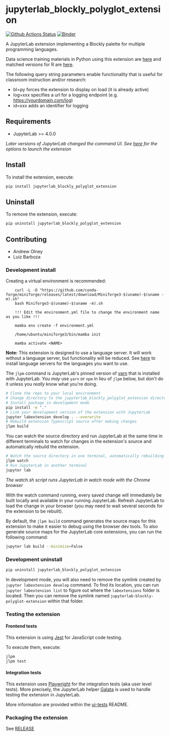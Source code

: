 # jupyterlab_blockly_polyglot_extension

[![Github Actions Status](https://github.com/aolney/jupyterlab-blockly-polyglot-extension/workflows/Build/badge.svg)](https://github.com/aolney/jupyterlab-blockly-polyglot-extension/actions/workflows/build.yml)
[![Binder](https://mybinder.org/badge_logo.svg)](https://mybinder.org/v2/gh/aolney/jupyterlab-blockly-polyglot-extension/main?urlpath=lab)


A JupyterLab extension implementing a Blockly palette for multiple programming languages.

Data science training materials in Python using this extension are [here](https://github.com/memphis-iis/datawhys-content-notebooks-python) and matched versions for R are [here](https://github.com/memphis-iis/datawhys-content-notebooks-r).

The following query string parameters enable functionality that is useful for classroom instruction and/or research:

- bl=py forces the extension to display on load (it is already active)
- log=xxx specifies a url for a logging endpoint (e.g. https://yourdomain.com/log)
- id=xxx adds an identifier for logging

## Requirements

- JupyterLab >= 4.0.0

*Later versions of JupyterLab changed the command UI. See [here](https://jupyterlab.readthedocs.io/en/stable/user/commands.html) for the options to launch the extension*

## Install

To install the extension, execute:

```bash
pip install jupyterlab_blockly_polyglot_extension
```

## Uninstall

To remove the extension, execute:

```bash
pip uninstall jupyterlab_blockly_polyglot_extension
```

## Contributing

- Andrew Olney
- Luiz Barboza

### Development install

Creating a virtual environment is recommended:

```
    curl -L -O "https://github.com/conda-forge/miniforge/releases/latest/download/Miniforge3-$(uname)-$(uname -m).sh"
    bash Miniforge3-$(uname)-$(uname -m).sh

    !!! Edit the environment.yml file to change the environment name as you like !!!

    mamba env create -f environment.yml

    /home/ubuntu/miniforge3/bin/mamba init

    mamba activate <NAME>
```

**Note:** This extension is designed to use a language server. It will work without a language server, but functionality will be reduced. See [here](https://github.com/jupyter-lsp/jupyterlab-lsp) to install language servers for the languages you want to use.

The `jlpm` command is JupyterLab's pinned version of
[yarn](https://yarnpkg.com/) that is installed with JupyterLab. You *may* use
`yarn` or `npm` in lieu of `jlpm` below, but don't do it unless you *really* know what you're doing.

```bash
# Clone the repo to your local environment
# Change directory to the jupyterlab_blockly_polyglot_extension directory
# Install package in development mode
pip install -e "."
# Link your development version of the extension with JupyterLab
jupyter labextension develop . --overwrite
# Rebuild extension Typescript source after making changes
jlpm build
```

You can watch the source directory and run JupyterLab at the same time in different terminals to watch for changes in the extension's source and automatically rebuild the extension.

```bash
# Watch the source directory in one terminal, automatically rebuilding when needed
jlpm watch
# Run JupyterLab in another terminal
jupyter lab
```

*The watch.sh script runs JupyterLab in watch mode with the Chrome browser*

With the watch command running, every saved change will immediately be built locally and available in your running JupyterLab. Refresh JupyterLab to load the change in your browser (you may need to wait several seconds for the extension to be rebuilt).

By default, the `jlpm build` command generates the source maps for this extension to make it easier to debug using the browser dev tools. To also generate source maps for the JupyterLab core extensions, you can run the following command:

```bash
jupyter lab build --minimize=False
```

### Development uninstall

```bash
pip uninstall jupyterlab_blockly_polyglot_extension
```

In development mode, you will also need to remove the symlink created by `jupyter labextension develop`
command. To find its location, you can run `jupyter labextension list` to figure out where the `labextensions`
folder is located. Then you can remove the symlink named `jupyterlab-blockly-polyglot-extension` within that folder.

### Testing the extension

#### Frontend tests

This extension is using [Jest](https://jestjs.io/) for JavaScript code testing.

To execute them, execute:

```sh
jlpm
jlpm test
```

#### Integration tests

This extension uses [Playwright](https://playwright.dev/docs/intro) for the integration tests (aka user level tests).
More precisely, the JupyterLab helper [Galata](https://github.com/jupyterlab/jupyterlab/tree/master/galata) is used to handle testing the extension in JupyterLab.

More information are provided within the [ui-tests](./ui-tests/README.md) README.

### Packaging the extension

See [RELEASE](RELEASE.md)
